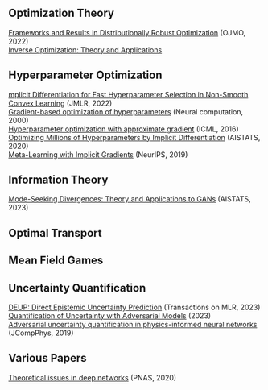 
## Optimization Theory
[Frameworks and Results in Distributionally Robust Optimization](https://ojmo.centre-mersenne.org/item/10.5802/ojmo.15.pdf) (OJMO, 2022) <br>
[Inverse Optimization: Theory and Applications](https://arxiv.org/pdf/2109.03920.pdf) <br>

## Hyperparameter Optimization
[mplicit Differentiation for Fast Hyperparameter Selection in Non-Smooth Convex Learning](https://jmlr.org/papers/volume23/21-0486/21-0486.pdf) (JMLR, 2022) <br>
[Gradient-based optimization of hyperparameters](https://ieeexplore.ieee.org/document/6789800) (Neural computation, 2000) <br>
[Hyperparameter optimization with approximate gradient](https://proceedings.mlr.press/v48/pedregosa16.html) (ICML, 2016) <br>
[Optimizing Millions of Hyperparameters by Implicit Differentiation](http://proceedings.mlr.press/v108/lorraine20a/lorraine20a.pdf) (AISTATS, 2020) <br>
[Meta-Learning with Implicit Gradients](https://proceedings.neurips.cc/paper_files/paper/2019/file/072b030ba126b2f4b2374f342be9ed44-Paper.pdf) (NeurIPS, 2019) <br>

## Information Theory
[Mode-Seeking Divergences: Theory and Applications to GANs](https://proceedings.mlr.press/v206/ting-li23a/ting-li23a.pdf) (AISTATS, 2023) <br>


## Optimal Transport

## Mean Field Games

## Uncertainty Quantification

[DEUP: Direct Epistemic Uncertainty Prediction](https://arxiv.org/pdf/2102.08501.pdf) (Transactions on MLR, 2023) <br>
[Quantification of Uncertainty with Adversarial Models](https://arxiv.org/pdf/2307.03217.pdf) (2023) <br>
[Adversarial uncertainty quantification in physics-informed neural networks](https://www.sciencedirect.com/science/article/abs/pii/S0021999119303584) (JCompPhys, 2019) <br>

## Various Papers

[Theoretical issues in deep networks](https://www.pnas.org/doi/epdf/10.1073/pnas.1907369117) (PNAS, 2020)<br>

